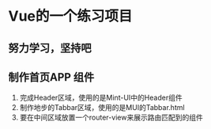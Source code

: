 # Vue的一个练习项目

## 努力学习，坚持吧   

## 制作首页APP 组件
1. 完成Header区域，使用的是Mint-UI中的Header组件
2. 制作地步的Tabbar区域，使用的是MUI的Tabbar.html
3. 要在中间区域放置一个router-view来展示路由匹配到的组件